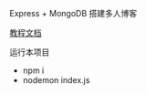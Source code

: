 Express + MongoDB 搭建多人博客

[教程文档](https://www.javascriptc.com/books/learn-nodejs/ )

运行本项目 

+ npm i
+ nodemon index.js

